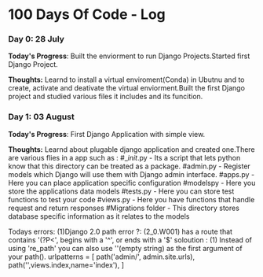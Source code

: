 # 100 Days Of Code - Log

### Day 0: 28 July

**Today's Progress**: Built the enviorment to run Django Projects.Started first Django Project.

**Thoughts:** Learnd to install a virtual enviroment(Conda) in Ubutnu and to create, activate and deativate the virtual enviorment.Built the first Django project and studied various files it includes and its funcition.


### Day 1: 03 August

**Today's Progress**: First Django Application with simple view.

**Thoughts:** Learnd about plugable django application and created one.There are various flies in  a app such as :
#__init_.py - Its a script that lets python know that this directory can be treated as a package.
#admin.py - Register models which Django will use them with Django admin interface.
#apps.py - Here you can place application specific configuration
#modelspy - Here you store the applications data models
#tests.py - Here you can store test functions to test your code
#views.py - Here you have functions that handle request and return responses
#Migrations folder - This directory stores database specific information as it relates to the models

Todays errors: (1)Django 2.0 path error ?: (2_0.W001) has a route that contains '(?P<', begins with a '^', or ends with a '$'
soloution : (1) Instead of using 're_path' you can also use ''(empty string) as the first argument of your path().
urlpatterns = [
    path('admin/', admin.site.urls),
    path('',views.index,name='index'),
]




